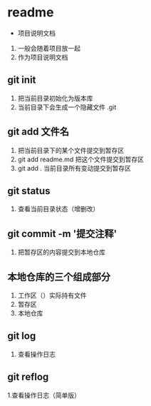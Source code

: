 # readme
+ 项目说明文档
 1. 一般会随着项目放一起
 2. 作为项目说明文档

## git init
1. 把当前目录初始化为版本库
2. 当前目录下会生成一个隐藏文件 .git

## git add 文件名
1.  把当前目录下的某个文件提交到暂存区
2. git add readme.md 把这个文件提交到暂存区
3. git add . 当前目录所有变动提交到暂存区

## git status
1. 查看当前目录状态（增删改）

## git commit -m '提交注释'
1. 把暂存区的内容提交到本地仓库

## 本地仓库的三个组成部分
1. 工作区（）实际持有文件
2. 暂存区
3. 本地仓库

## git log
1. 查看操作日志

## git reflog
1.查看操作日志（简单版）

